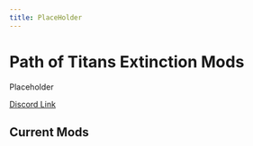 ```yaml
---
title: PlaceHolder
---
```


# Path of Titans Extinction Mods

Placeholder

[Discord Link](#)

## Current Mods

<!-- ### [Chaos Triceratops](#) -->
